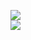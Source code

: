 [![](https://img.shields.io/badge/Made%20With-Github%20Spray-lightgrey.svg?style=for-the-badge&logo=github)](https://github.com/Annihil/github-spray#7253)  
[![](https://i.imgur.com/2DrTn0Z.gif)](https://github.com/Annihil/github-spray)